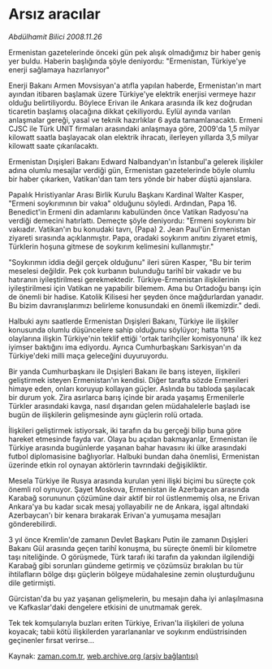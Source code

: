 # Arsız aracılar

*Abdülhamit Bilici 2008.11.26*

<tr><td class="metin" colspan="2" style="padding-top: 20px; padding-left: 5px; padding-right: 10px;">Ermenistan gazetelerinde önceki gün pek alışık olmadığımız bir haber geniş yer buldu. Haberin başlığında şöyle deniyordu: "Ermenistan, Türkiye'ye enerji sağlamaya hazırlanıyor"</td></tr><tr><td class="metin" colspan="2" style="padding-top: 20px; padding-left: 5px; padding-right: 10px;"><p>
<p>Enerji Bakanı Armen Movsisyan'a atıfla yapılan haberde, Ermenistan'ın mart ayından itibaren başlamak üzere Türkiye'ye elektrik enerjisi vermeye hazır olduğu belirtiliyordu. Böylece Erivan ile Ankara arasında ilk kez doğrudan ticaretin başlamış olacağına dikkat çekiliyordu. Eylül ayında varılan anlaşmalar gereği, yasal ve teknik hazırlıklar 6 ayda tamamlanacaktı. Ermeni CJSC ile Türk UNIT firmaları arasındaki anlaşmaya göre, 2009'da 1,5 milyar kilowatt saatla başlayacak olan elektrik ihracatı, ilerleyen yıllarda 3,5 milyar kilowatt saate çıkarılacaktı.
<p>Ermenistan Dışişleri Bakanı Edward Nalbandyan'ın İstanbul'a gelerek ilişkiler adına olumlu mesajlar verdiği gün, Ermenistan gazetelerinde böyle olumlu bir haber çıkarken, Vatikan'dan tam ters yönde bir haber düştü ajanslara. 
<p>Papalık Hıristiyanlar Arası Birlik Kurulu Başkanı Kardinal Walter Kasper, "Ermeni soykırımının bir vakıa" olduğunu söyledi. Ardından, Papa 16. Benedict'in Ermeni din adamlarını kabulünden önce Vatikan Radyosu'na verdiği demecini hatırlattı. Demeçte şöyle deniyordu: "Ermeni soykırımı bir vakıadır. Vatikan'ın bu konudaki tavrı, (Papa) 2. Jean Paul'ün Ermenistan ziyareti sırasında açıklanmıştır. Papa, oradaki soykırım anıtını ziyaret etmiş, Türklerin hoşuna gitmese de soykırım kelimesini kullanmıştır." 
<p>"Soykırımın iddia değil gerçek olduğunu" ileri süren Kasper, "Bu bir terim meselesi değildir. Pek çok kurbanın bulunduğu tarihî bir vakadır ve bu hatıranın iyileştirilmesi gerekmektedir. Türkiye-Ermenistan ilişkilerinin iyileştirilmesi için Vatikan ne yapabilir bilemem. Ama bu Ortadoğu barışı için de önemli bir hadise. Katolik Kilisesi her şeyden önce mağdurlardan yanadır. Bu bizim davranışlarımızı belirleme konusundaki en önemli ilkemizdir." dedi.
<p>Halbuki aynı saatlerde Ermenistan Dışişleri Bakanı, Türkiye ile ilişkiler konusunda olumlu düşüncelere sahip olduğunu söylüyor; hatta 1915 olaylarına ilişkin Türkiye'nin teklif ettiği 'ortak tarihçiler komisyonuna' ilk kez iyimser baktığını ima ediyordu. Ayrıca Cumhurbaşkanı Sarkisyan'ın da Türkiye'deki milli maça geleceğini duyuruyordu. 
<p>Bir yanda Cumhurbaşkanı ile Dışişleri Bakanı ile barış isteyen, ilişkileri geliştirmek isteyen Ermenistan'ın kendisi. Diğer tarafta sözde Ermenileri himaye eden, onları koruyup kollayan güçler. Aslında bu tabloda şaşılacak bir durum yok. Zira asırlarca barış içinde bir arada yaşamış Ermenilerle Türkler arasındaki kavga, nasıl dışarıdan gelen müdahalelerle başladı ise bugün de ilişkilerin gelişmesinde aynı güçlerin rolü ortada. 
<p>İlişkileri geliştirmek istiyorsak, iki tarafın da bu gerçeği bilip buna göre hareket etmesinde fayda var. Olaya bu açıdan bakmayanlar, Ermenistan ile Türkiye arasında bugünlerde yaşanan bahar havasını iki ülke arasındaki futbol diplomasisine bağlıyorlar. Halbuki bundan daha önemlisi, Ermenistan üzerinde etkin rol oynayan aktörlerin tavrındaki değişikliktir.
<p>Mesela Türkiye ile Rusya arasında kurulan yeni ilişki biçimi bu süreçte çok önemli rol oynuyor. Şayet Moskova, Ermenistan ile Azerbaycan arasında Karabağ sorununun çözümüne dair aktif bir rol üstlenmemiş olsa, ne Erivan Ankara'ya bu kadar sıcak mesaj yollayabilir ne de Ankara, işgal altındaki Azerbaycan'ı bir kenara bırakarak Erivan'a yumuşama mesajları gönderebilirdi. 
<p>3 yıl önce Kremlin'de zamanın Devlet Başkanı Putin ile zamanın Dışişleri Bakanı Gül arasında geçen tarihî konuşma, bu süreçte önemli bir kilometre taşı niteliğinde. O görüşmede, Türk tarafı iki tarafın da yakından ilgilendiği Karabağ gibi sorunları gündeme getirmiş ve çözümsüz bırakılan bu tür ihtilafların bölge dışı güçlerin bölgeye müdahalesine zemin oluşturduğunu dile getirmişti. 
<p>Gürcistan'da bu yaz yaşanan gelişmelerin, bu mesajın daha iyi anlaşılmasına ve Kafkaslar'daki dengelere etkisini de unutmamak gerek. 
<p>Tek tek komşularıyla buzları eriten Türkiye, Erivan'la ilişkileri de yoluna koyacak; tabii kötü ilişkilerden yararlananlar ve soykırım endüstrisinden geçinenler fırsat verirse...<br/></p></p></p></p></p></p></p></p></p></p></p></p></td></tr>

Kaynak: [zaman.com.tr](http://zaman.com.tr/yazar.do?yazino=764334), [web.archive.org (arşiv bağlantısı)](http://web.archive.org/web/20081220134443/http://zaman.com.tr:80/yazar.do?yazino=764334)
